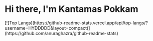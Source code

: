 <div>
  <h1>Hi there, I'm Kantamas Pokkam</h1>
   [![Top Langs](https://github-readme-stats.vercel.app/api/top-langs/?username=HYDDDDD&layout=compact)](https://github.com/anuraghazra/github-readme-stats)
</div>
